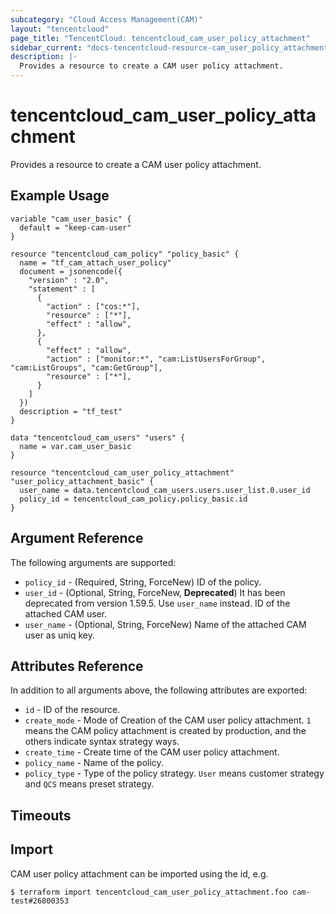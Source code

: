 ```yaml
---
subcategory: "Cloud Access Management(CAM)"
layout: "tencentcloud"
page_title: "TencentCloud: tencentcloud_cam_user_policy_attachment"
sidebar_current: "docs-tencentcloud-resource-cam_user_policy_attachment"
description: |-
  Provides a resource to create a CAM user policy attachment.
---
```


# tencentcloud_cam_user_policy_attachment

Provides a resource to create a CAM user policy attachment.

## Example Usage

```hcl
variable "cam_user_basic" {
  default = "keep-cam-user"
}

resource "tencentcloud_cam_policy" "policy_basic" {
  name = "tf_cam_attach_user_policy"
  document = jsonencode({
    "version" : "2.0",
    "statement" : [
      {
        "action" : ["cos:*"],
        "resource" : ["*"],
        "effect" : "allow",
      },
      {
        "effect" : "allow",
        "action" : ["monitor:*", "cam:ListUsersForGroup", "cam:ListGroups", "cam:GetGroup"],
        "resource" : ["*"],
      }
    ]
  })
  description = "tf_test"
}

data "tencentcloud_cam_users" "users" {
  name = var.cam_user_basic
}

resource "tencentcloud_cam_user_policy_attachment" "user_policy_attachment_basic" {
  user_name = data.tencentcloud_cam_users.users.user_list.0.user_id
  policy_id = tencentcloud_cam_policy.policy_basic.id
}
```

## Argument Reference

The following arguments are supported:

* `policy_id` - (Required, String, ForceNew) ID of the policy.
* `user_id` - (Optional, String, ForceNew, **Deprecated**) It has been deprecated from version 1.59.5. Use `user_name` instead. ID of the attached CAM user.
* `user_name` - (Optional, String, ForceNew) Name of the attached CAM user as uniq key.

## Attributes Reference

In addition to all arguments above, the following attributes are exported:

* `id` - ID of the resource.
* `create_mode` - Mode of Creation of the CAM user policy attachment. `1` means the CAM policy attachment is created by production, and the others indicate syntax strategy ways.
* `create_time` - Create time of the CAM user policy attachment.
* `policy_name` - Name of the policy.
* `policy_type` - Type of the policy strategy. `User` means customer strategy and `QCS` means preset strategy.


## Timeouts

<no value>


## Import

CAM user policy attachment can be imported using the id, e.g.

```
$ terraform import tencentcloud_cam_user_policy_attachment.foo cam-test#26800353
```


